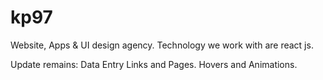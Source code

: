 # kp97
Website, Apps & UI design agency.
Technology we work with are react js.

Update remains: 
Data Entry
Links and Pages.
Hovers and Animations.